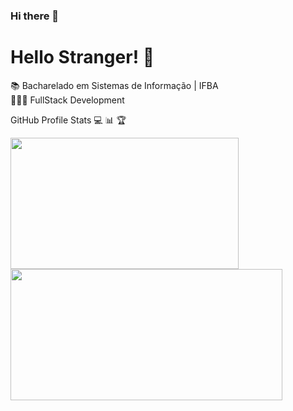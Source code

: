 ### Hi there 👋

<!--
**Daniel-Flores-S/Daniel-Flores-S** is a ✨ _special_ ✨ repository because its `README.md` (this file) appears on your GitHub profile.

Here are some ideas to get you started:

- 🔭 I’m currently working on ...
- 🌱 I’m currently learning ...
- 👯 I’m looking to collaborate on ...
- 🤔 I’m looking for help with ...
- 💬 Ask me about ...
- 📫 How to reach me: ...
- 😄 Pronouns: ...
- ⚡ Fun fact: ...
-->

# Hello Stranger! 👋

📚 Bacharelado em Sistemas de Informação | IFBA <br/>
👩🏻‍💻 FullStack Development

 <summary align="left">GitHub Profile Stats 💻 📊 🏆</summary>
<p>
    <img 
         src="https://github-readme-stats.vercel.app/api/top-langs/?username=Daniel-Flores-S&langs_count=8&layout=compact&theme=gruvbox" 
         align="left"
         width="365px" 
         height="210" 
    /> 
    <img 
         src="https://github-readme-stats.vercel.app/api?username=Daniel-Flores-S&show_icons=true&theme=gruvbox"
         width="435px" 
         height="210" 
    />

</p>

